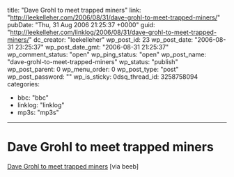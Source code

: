 title: "Dave Grohl to meet trapped miners"
link: "http://leekelleher.com/2006/08/31/dave-grohl-to-meet-trapped-miners/"
pubDate: "Thu, 31 Aug 2006 21:25:37 +0000"
guid: "http://leekelleher.com/linklog/2006/08/31/dave-grohl-to-meet-trapped-miners/"
dc_creator: "leekelleher"
wp_post_id: 23
wp_post_date: "2006-08-31 23:25:37"
wp_post_date_gmt: "2006-08-31 21:25:37"
wp_comment_status: "open"
wp_ping_status: "open"
wp_post_name: "dave-grohl-to-meet-trapped-miners"
wp_status: "publish"
wp_post_parent: 0
wp_menu_order: 0
wp_post_type: "post"
wp_post_password: ""
wp_is_sticky: 0dsq_thread_id: 3258758094
categories:
  - bbc: "bbc"
  - linklog: "linklog"
  - mp3s: "mp3s"

---

# Dave Grohl to meet trapped miners

<a href="http://news.bbc.co.uk/1/hi/entertainment/5301658.stm" >Dave Grohl to meet trapped miners</a> [via beeb]